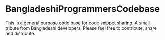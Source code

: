 # BangladeshiProgrammersCodebase
This is a general purpose code base for code snippet sharing. A small tribute from Bangladeshi developers. Please feel free to contribute, share and distribute.
